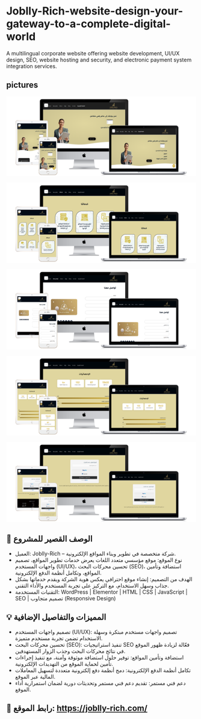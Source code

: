 # Joblly-Rich-website-design-your-gateway-to-a-complete-digital-world
A multilingual corporate website offering website development, UI/UX design, SEO, website hosting and security, and electronic payment system integration services.

## pictures
![loading..](1.png)

![loading..](2.png)

![loading..](3.png)

![loading..](4.png)

![loading..](5.png)




## 📝 الوصف القصير للمشروع
- العميل: Joblly-Rich – شركة متخصصة في تطوير وبناء المواقع الإلكترونية.
- نوع الموقع: موقع مؤسسي متعدد اللغات يعرض خدمات تطوير المواقع، تصميم واجهات المستخدم (UI/UX)، تحسين محركات البحث (SEO)، استضافة وتأمين المواقع، وتكامل أنظمة الدفع الإلكترونية.
- الهدف من التصميم: إنشاء موقع احترافي يعكس هوية الشركة ويقدم خدماتها بشكل جذاب وسهل الاستخدام، مع التركيز على تجربة المستخدم والأداء التقني.
- التقنيات المستخدمة: WordPress | Elementor |  HTML | CSS | JavaScript | SEO | تصميم متجاوب (Responsive Design)

## 💡 المميزات والتفاصيل الإضافية
- تصميم واجهات المستخدم (UI/UX): تصميم واجهات مستخدم مبتكرة وسهلة الاستخدام تضمن تجربة مستخدم متميزة.
- تحسين محركات البحث (SEO): تنفيذ استراتيجيات SEO فعّالة لزيادة ظهور الموقع في نتائج محركات البحث وجذب الزوار المستهدفين.
- استضافة وتأمين المواقع: توفير حلول استضافة موثوقة وآمنة، مع تنفيذ إجراءات تأمين لحماية الموقع من التهديدات الإلكترونية.
- تكامل أنظمة الدفع الإلكترونية: دمج أنظمة دفع إلكترونية متعددة لتسهيل المعاملات المالية عبر الموقع.
- دعم فني مستمر: تقديم دعم فني مستمر وتحديثات دورية لضمان استمرارية أداء الموقع.

## 🔗 رابط الموقع: https://joblly-rich.com/
